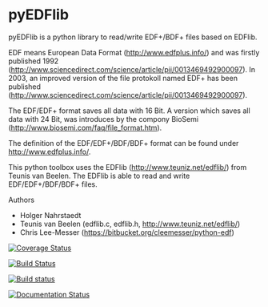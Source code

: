 # pyEDFlib
pyEDFlib is a python library to read/write EDF+/BDF+ files based on EDFlib.

EDF means European Data Format (http://www.edfplus.info/) and was firstly published 1992
(http://www.sciencedirect.com/science/article/pii/0013469492900097). In 2003, an improved
version of the file protokoll named EDF+ has been published (http://www.sciencedirect.com/science/article/pii/0013469492900097).

The EDF/EDF+ format saves all data with 16 Bit. A version which saves all data with 24 Bit,
was introduces by the compony BioSemi (http://www.biosemi.com/faq/file_format.htm).

The definition of the EDF/EDF+/BDF/BDF+ format can be found under http://www.edfplus.info/.

This python toolbox uses the EDFlib (http://www.teuniz.net/edflib/) from Teunis van Beelen.
The EDFlib is able to read and write EDF/EDF+/BDF/BDF+ files.

Authors
* Holger Nahrstaedt
* Teunis van Beelen (edflib.c, edflib.h, http://www.teuniz.net/edflib/)
* Chris Lee-Messer (https://bitbucket.org/cleemesser/python-edf)



[![Coverage Status](https://coveralls.io/repos/holgern/pyedflib/badge.svg?branch=master&service=github)](https://coveralls.io/github/holgern/pyedflib?branch=master)

[![Build Status](https://travis-ci.org/holgern/pyedflib.svg)](https://travis-ci.org/holgern/pyedflib)

[![Build status](https://ci.appveyor.com/api/projects/status/49wwigslgtj288q1?svg=true)](https://ci.appveyor.com/project/HolgerNahrstaedt/pyedflib)

[![Documentation Status](https://readthedocs.org/projects/pyedflib/badge/?version=latest)](http://pyedflib.readthedocs.org/en/latest/?badge=latest)